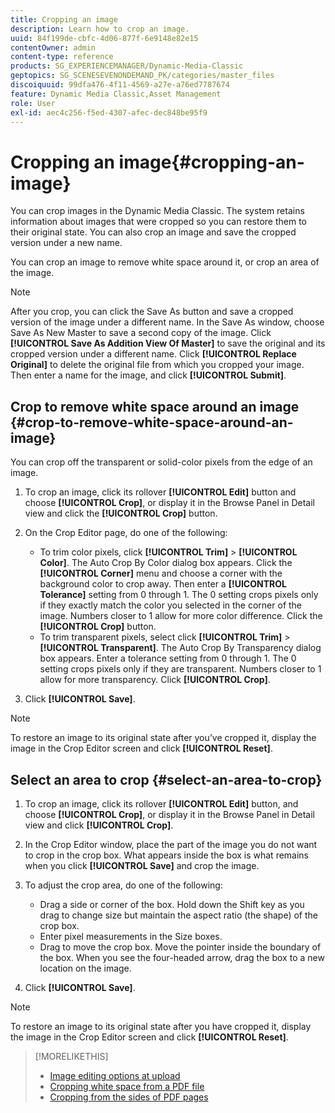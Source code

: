 ```yaml
---
title: Cropping an image
description: Learn how to crop an image.
uuid: 84f199de-cbfc-4d06-877f-6e9148e82e15
contentOwner: admin
content-type: reference
products: SG_EXPERIENCEMANAGER/Dynamic-Media-Classic
geptopics: SG_SCENESEVENONDEMAND_PK/categories/master_files
discoiquuid: 99dfa476-4f11-4569-a27e-a76ed7787674
feature: Dynamic Media Classic,Asset Management
role: User
exl-id: aec4c256-f5ed-4307-afec-dec848be95f9
---
```

# Cropping an image{#cropping-an-image}

You can crop images in the Dynamic Media Classic. The system retains information about images that were cropped so you can restore them to their original state. You can also crop an image and save the cropped version under a new name.

You can crop an image to remove white space around it, or crop an area of the image.

>[!NOTE]
>
>After you crop, you can click the Save As button and save a cropped version of the image under a different name. In the Save As window, choose Save As New Master to save a second copy of the image. Click **[!UICONTROL Save As Addition View Of Master]** to save the original and its cropped version under a different name. Click **[!UICONTROL Replace Original]** to delete the original file from which you cropped your image. Then enter a name for the image, and click **[!UICONTROL Submit]**.

## Crop to remove white space around an image {#crop-to-remove-white-space-around-an-image}

You can crop off the transparent or solid-color pixels from the edge of an image.

1. To crop an image, click its rollover **[!UICONTROL Edit]** button and choose **[!UICONTROL Crop]**, or display it in the Browse Panel in Detail view and click the **[!UICONTROL Crop]** button.
1. On the Crop Editor page, do one of the following:

    * To trim color pixels, click **[!UICONTROL Trim]** > **[!UICONTROL Color]**. The Auto Crop By Color dialog box appears. Click the **[!UICONTROL Corner]** menu and choose a corner with the background color to crop away. Then enter a **[!UICONTROL Tolerance]** setting from 0 through 1. The 0 setting crops pixels only if they exactly match the color you selected in the corner of the image. Numbers closer to 1 allow for more color difference. Click the **[!UICONTROL Crop]** button.
    * To trim transparent pixels, select click **[!UICONTROL Trim]** > **[!UICONTROL Transparent]**. The Auto Crop By Transparency dialog box appears. Enter a tolerance setting from 0 through 1. The 0 setting crops pixels only if they are transparent. Numbers closer to 1 allow for more transparency. Click **[!UICONTROL Crop]**.

1. Click **[!UICONTROL Save]**.

>[!NOTE]
>
>To restore an image to its original state after you’ve cropped it, display the image in the Crop Editor screen and click **[!UICONTROL Reset]**.

## Select an area to crop {#select-an-area-to-crop}

1. To crop an image, click its rollover **[!UICONTROL Edit]** button, and choose **[!UICONTROL Crop]**, or display it in the Browse Panel in Detail view and click **[!UICONTROL Crop]**.

1. In the Crop Editor window, place the part of the image you do not want to crop in the crop box. What appears inside the box is what remains when you click **[!UICONTROL Save]** and crop the image.
1. To adjust the crop area, do one of the following:

    * Drag a side or corner of the box. Hold down the Shift key as you drag to change size but maintain the aspect ratio (the shape) of the crop box.
    * Enter pixel measurements in the Size boxes.
    * Drag to move the crop box. Move the pointer inside the boundary of the box. When you see the four-headed arrow, drag the box to a new location on the image.

1. Click **[!UICONTROL Save]**.

>[!NOTE]
>
>To restore an image to its original state after you have cropped it, display the image in the Crop Editor screen and click **[!UICONTROL Reset]**.

>[!MORELIKETHIS]
>
>* [Image editing options at upload](image-editing-options-upload.md#image-editing-options-at-upload)
>* [Cropping white space from a PDF file](pdfs.md#cropping_white_space_from_a_pdf_file)
>* [Cropping from the sides of PDF pages](pdfs.md#cropping_from_the_sides_of_pdf_pages)
